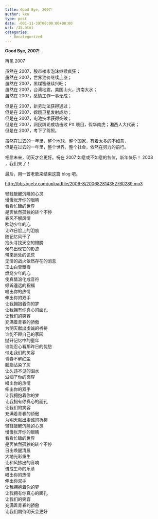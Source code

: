 ```yaml
---
title: Good Bye, 2007!
author: kxn
type: post
date: -001-11-30T00:00:00+00:00
url: /35.html
categories:
  - Uncategorized
---
```


**Good Bye, 2007!**

再见 2007

虽然在 2007，股市楼市泡沫继续疯狂；  
虽然在 2007，世界油价继续上涨；  
虽然在 2007，黑煤窑继续兴旺；  
虽然在 2007，台湾地震，美国山火，济南大水；  
虽然在 2007，感情工作一事无成；

但是在 2007，新劳动法获得通过；  
但是在 2007，嫦娥卫星发射成功；  
但是在 2007，电池技术获得突破；  
但是在 2007，网民舆论成功击败 PX 项目，假华南虎；湘西人大代表；  
但是在 2007，考下了驾照。

虽然在过去的一年里，整个地球，整个国家，有着太多的不如意，  
但是在过去的一年里，整个世界，整个社会，依然在努力的前行。

相信未来，明天才会更好。祝在 2007 如意或不如意的各位，新年快乐！ 2008 ，我们来了！

最后，用一首老歌来结束这篇 blog 吧。

<a title="http://bbs.xcetv.com/uploadfile/2006-8/200682814352760289.mp3" target="_blank" href="http://bbs.xcetv.com/uploadfile/2006-8/200682814352760289.mp3">http://bbs.xcetv.com/uploadfile/2006-8/200682814352760289.mp3</a>

轻轻敲醒沉睡的心灵  
慢慢张开你的眼睛  
看看忙碌的世界  
是否依然孤独的转个不停  
春风不解风情  
吹动少年的心  
让昨日脸上的泪痕  
随记忆风干了  
抬头寻找天空的翅膀  
候鸟出现它的影迹  
带来远处的饥荒  
无情的战火依然存在的消息  
玉山白雪飘零  
燃烧少年的心  
使真情溶化成音符  
倾诉遥远的祝福  
唱出你的热情　  
伸出你的双手  
让我拥抱着你的梦  
让我拥有你真心的面孔  
让我们的笑容  
充满着青春的骄傲  
为明天献出虔诚的祈祷  
谁能不顾自己的家园  
抛开记忆中的童年  
谁能忍心看那昨日的忧愁  
带走我们的笑容  
青春不解红尘  
胭脂沾染了灰  
让久违不见的泪水  
滋润了你的面容  
唱出你的热情  
伸出你的双手  
让我拥抱着你的梦　  
让我拥有你真心的面孔  
让我们的笑容　  
充满着青春的骄傲  
为明天献出虔诚的祈祷  
轻轻敲醒沉睡的心灵　  
慢慢张开你的眼睛　  
看看忙碌的世界  
是否依然孤独的转个不停  
日出唤醒清晨  
大地光彩重生  
让和风拂出的音响  
谱成生命的乐章　　　  
唱出你的热情　  
伸出你双手　  
让我拥抱着你的梦  
让我拥有你真心的面孔  
让我们的笑容  
充满着青春的骄傲  
让我们期待明天会更好
